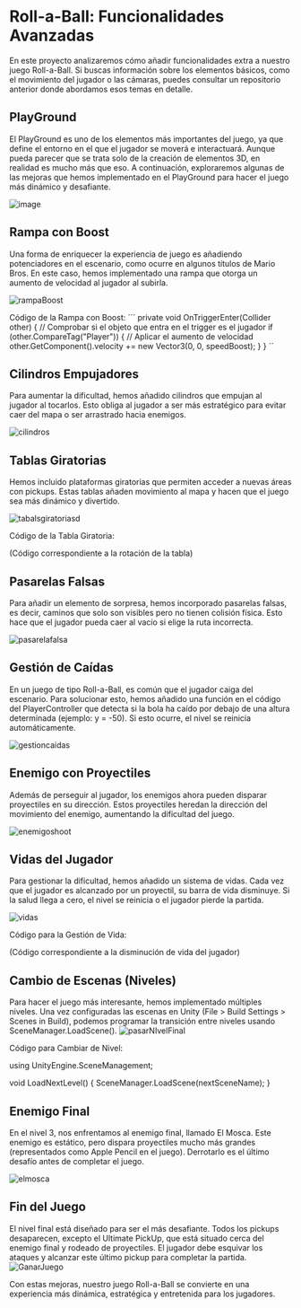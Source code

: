 # Roll-a-Ball: Funcionalidades Avanzadas

En este proyecto analizaremos cómo añadir funcionalidades extra a nuestro juego Roll-a-Ball. Si buscas información sobre los elementos básicos, como el movimiento del jugador o las cámaras, puedes consultar un repositorio anterior donde abordamos esos temas en detalle.

## PlayGround

El PlayGround es uno de los elementos más importantes del juego, ya que define el entorno en el que el jugador se moverá e interactuará. Aunque pueda parecer que se trata solo de la creación de elementos 3D, en realidad es mucho más que eso. A continuación, exploraremos algunas de las mejoras que hemos implementado en el PlayGround para hacer el juego más dinámico y desafiante.

![image](https://github.com/user-attachments/assets/3df51fcb-9546-4f1a-b7a7-2a5f79c0e363)


## Rampa con Boost

Una forma de enriquecer la experiencia de juego es añadiendo potenciadores en el escenario, como ocurre en algunos títulos de Mario Bros. En este caso, hemos implementado una rampa que otorga un aumento de velocidad al jugador al subirla.

![rampaBoost](https://github.com/user-attachments/assets/f5f33d4d-87c5-4151-92b4-899860748f98)


Código de la Rampa con Boost:
´´´
private void OnTriggerEnter(Collider other)
{
    // Comprobar si el objeto que entra en el trigger es el jugador
    if (other.CompareTag("Player"))
    {
        // Aplicar el aumento de velocidad
        other.GetComponent<Rigidbody>().velocity += new Vector3(0, 0, speedBoost);
    }
}
´´

## Cilindros Empujadores

Para aumentar la dificultad, hemos añadido cilindros que empujan al jugador al tocarlos. Esto obliga al jugador a ser más estratégico para evitar caer del mapa o ser arrastrado hacia enemigos.

![cilindros](https://github.com/user-attachments/assets/0f6100ba-9b41-4686-8405-3c4dc8bbc805)

## Tablas Giratorias

Hemos incluido plataformas giratorias que permiten acceder a nuevas áreas con pickups. Estas tablas añaden movimiento al mapa y hacen que el juego sea más dinámico y divertido.

![tabalsgiratoriasd](https://github.com/user-attachments/assets/f05b7d97-307a-471b-aed5-5ca3cca8f552)


Código de la Tabla Giratoria:

(Código correspondiente a la rotación de la tabla)

## Pasarelas Falsas

Para añadir un elemento de sorpresa, hemos incorporado pasarelas falsas, es decir, caminos que solo son visibles pero no tienen colisión física. Esto hace que el jugador pueda caer al vacío si elige la ruta incorrecta.

![pasarelafalsa](https://github.com/user-attachments/assets/c8f10fe8-c927-4f2f-b268-0bc06d815c26)

## Gestión de Caídas

En un juego de tipo Roll-a-Ball, es común que el jugador caiga del escenario. Para solucionar esto, hemos añadido una función en el código del PlayerController que detecta si la bola ha caído por debajo de una altura determinada (ejemplo: y = -50). Si esto ocurre, el nivel se reinicia automáticamente.

![gestioncaidas](https://github.com/user-attachments/assets/62394e81-b0ca-44fa-8f46-64c4051d461f)

## Enemigo con Proyectiles

Además de perseguir al jugador, los enemigos ahora pueden disparar proyectiles en su dirección. Estos proyectiles heredan la dirección del movimiento del enemigo, aumentando la dificultad del juego.

![enemigoshoot](https://github.com/user-attachments/assets/a9df1096-792f-4b15-9db2-98317d8c1cb8)


## Vidas del Jugador

Para gestionar la dificultad, hemos añadido un sistema de vidas. Cada vez que el jugador es alcanzado por un proyectil, su barra de vida disminuye. Si la salud llega a cero, el nivel se reinicia o el jugador pierde la partida.

![vidas](https://github.com/user-attachments/assets/518d7ae4-a5ba-4d71-bd3b-21b4cbc8361a)

Código para la Gestión de Vida:


(Código correspondiente a la disminución de vida del jugador)

## Cambio de Escenas (Niveles)

Para hacer el juego más interesante, hemos implementado múltiples niveles. Una vez configuradas las escenas en Unity (File > Build Settings > Scenes in Build), podemos programar la transición entre niveles usando SceneManager.LoadScene().
![pasarNIvelFinal](https://github.com/user-attachments/assets/846e8104-9075-44db-b74d-1f5b3b4a8c9d)

Código para Cambiar de Nivel:

using UnityEngine.SceneManagement;

void LoadNextLevel()
{
    SceneManager.LoadScene(nextSceneName);
}

## Enemigo Final

En el nivel 3, nos enfrentamos al enemigo final, llamado El Mosca. Este enemigo es estático, pero dispara proyectiles mucho más grandes (representados como Apple Pencil en el juego). Derrotarlo es el último desafío antes de completar el juego.

![elmosca](https://github.com/user-attachments/assets/e3627f45-b57f-4a87-9be0-32c9cab52361)


## Fin del Juego

El nivel final está diseñado para ser el más desafiante. Todos los pickups desaparecen, excepto el Ultimate PickUp, que está situado cerca del enemigo final y rodeado de proyectiles. El jugador debe esquivar los ataques y alcanzar este último pickup para completar la partida.
![GanarJuego](https://github.com/user-attachments/assets/04a5a161-65fc-4b3c-b7ca-8f5011fd859d)

Con estas mejoras, nuestro juego Roll-a-Ball se convierte en una experiencia más dinámica, estratégica y entretenida para los jugadores.
